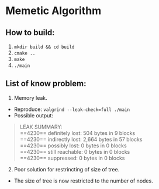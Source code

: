 # Memetic Algorithm

## How to build:
1. `mkdir build && cd build`
2. `cmake ..`
3. `make`
4. `./main`

## List of know problem:
1. Memory leak.
  * Reproduce: `valgrind --leak-check=full ./main`
  * Possible output: 
  
>  LEAK SUMMARY:  
> ==4230==    definitely lost: 504 bytes in 9 blocks  
> ==4230==    indirectly lost: 2,664 bytes in 57 blocks  
> ==4230==      possibly lost: 0 bytes in 0 blocks  
> ==4230==    still reachable: 0 bytes in 0 blocks  
> ==4230==         suppressed: 0 bytes in 0 blocks  

2. Poor solution for restrincting of size of tree.
  * The size of tree is now restricted to the number of nodes.  
